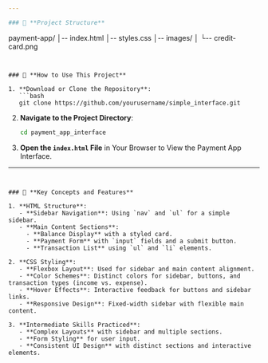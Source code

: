 ```yaml
---

### 📂 **Project Structure**

```
payment-app/
│-- index.html
│-- styles.css
│-- images/
│   └-- credit-card.png
```


### 🚀 **How to Use This Project**

1. **Download or Clone the Repository**:
   ```bash
   git clone https://github.com/yourusername/simple_interface.git
   ```

2. **Navigate to the Project Directory**:
   ```bash
   cd payment_app_interface
   ```

3. **Open the `index.html` File** in Your Browser to View the Payment App Interface.

---
```


### 🌟 **Key Concepts and Features**

1. **HTML Structure**:
   - **Sidebar Navigation**: Using `nav` and `ul` for a simple sidebar.
   - **Main Content Sections**:
     - **Balance Display** with a styled card.
     - **Payment Form** with `input` fields and a submit button.
     - **Transaction List** using `ul` and `li` elements.

2. **CSS Styling**:
   - **Flexbox Layout**: Used for sidebar and main content alignment.
   - **Color Schemes**: Distinct colors for sidebar, buttons, and transaction types (income vs. expense).
   - **Hover Effects**: Interactive feedback for buttons and sidebar links.
   - **Responsive Design**: Fixed-width sidebar with flexible main content.

3. **Intermediate Skills Practiced**:
   - **Complex Layouts** with sidebar and multiple sections.
   - **Form Styling** for user input.
   - **Consistent UI Design** with distinct sections and interactive elements.